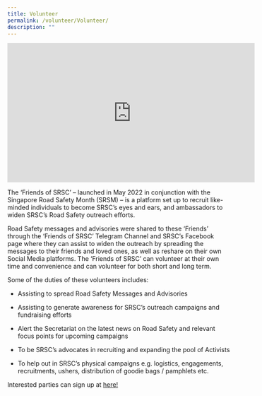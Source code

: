```yaml
---
title: Volunteer
permalink: /volunteer/Volunteer/
description: ""
---
```

<iframe width="560" height="315" src="https://www.youtube.com/embed/PvpSwgHgZnM" title="YouTube video player" frameborder="0" allow="accelerometer; autoplay; clipboard-write; encrypted-media; gyroscope; picture-in-picture; web-share" allowfullscreen></iframe>

The ‘Friends of SRSC’ – launched in May 2022 in conjunction with the Singapore Road Safety Month (SRSM) – is a platform set up to recruit like-minded individuals to become SRSC’s eyes and ears, and ambassadors to widen SRSC’s Road Safety outreach efforts.

Road Safety messages and advisories were shared to these ‘Friends’ through the ‘Friends of SRSC’ Telegram Channel and SRSC’s Facebook page where they can assist to widen the outreach by spreading the messages to their friends and loved ones, as well as reshare on their own Social Media platforms. The ‘Friends of SRSC’ can volunteer at their own time and convenience and can volunteer for both short and long term.

Some of the duties of these volunteers includes:

*   Assisting to spread Road Safety Messages and Advisories
*   Assisting to generate awareness for SRSC’s outreach campaigns and fundraising efforts
*   Alert the Secretariat on the latest news on Road Safety and relevant focus points for upcoming campaigns
*   To be SRSC’s advocates in recruiting and expanding the pool of Activists

*   To help out in SRSC’s physical campaigns e.g. logistics, engagements, recruitments, ushers, distribution of goodie bags / pamphlets etc.

Interested parties can sign up at
[ here!](https://www.giving.sg/volunteer-event?event_activity_id=76567204)